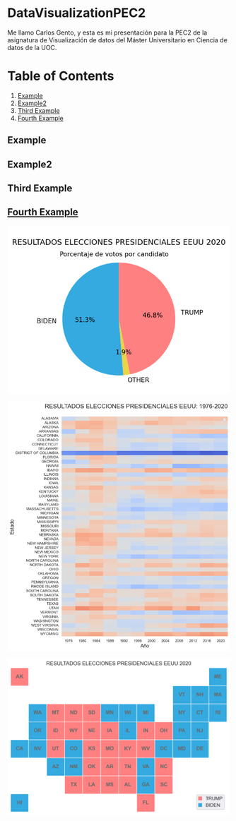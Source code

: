 # DataVisualizationPEC2

Me llamo Carlos Gento, y esta es mi presentación para la PEC2 de la asignatura de Visualización de datos del Máster Universitario en Ciencia de datos de la UOC.

# Table of Contents
1. [Example](#example)
2. [Example2](#example2)
3. [Third Example](#third-example)
4. [Fourth Example](#fourth-examplehttpwwwfourthexamplecom)


## Example
## Example2
## Third Example
## [Fourth Example](http://www.fourthexample.com) 


<p align="center">
  <img src="images/Pie_chart.png" />
 </p>

<p align="center">
  <img src="images/Matrix_plot.png" />
 </p>
 
 <p align="center">
  <img src="images/Tile_Grid_Map.png" />
 </p>
